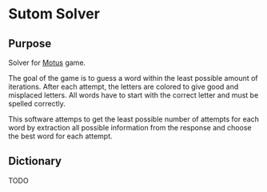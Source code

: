 # Sutom Solver

## Purpose

Solver for [Motus](https://fr.wikipedia.org/wiki/Motus_(jeu_t%C3%A9l%C3%A9vis%C3%A9)) game.

The goal of the game is to guess a word within the least possible amount of iterations. After each attempt, the letters are colored to give good and misplaced letters. All words have to start with the correct letter and must be spelled correctly.

This software attemps to get the least possible number of attempts for each word by extraction all possible information from the response and choose the best word for each attempt.

## Dictionary

TODO
